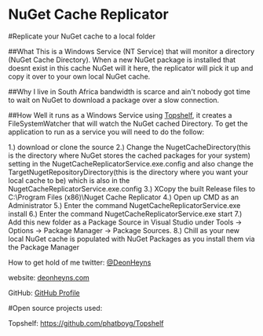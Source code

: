 NuGet Cache Replicator
======================
#Replicate your NuGet cache to a local folder

##What
This is a Windows Service (NT Service) that will monitor a directory (NuGet Cache Directory).
When a new NuGet package is installed that doesnt exist in this cache NuGet will it here,
the replicator will pick it up and copy it over to your own local NuGet cache.

##Why
I live in South Africa bandwidth is scarce and ain't nobody got time to wait on NuGet to download a 
package over a slow connection.

##How
Well it runs as a Windows Service using  [Topshelf](https://github.com/phatboyg/Topshelf), it creates
a FileSystemWatcher that will watch the NuGet cached Directory. To get the application to run as a service 
you will need to do the follow:

1.) download or clone the source
2.) Change the NugetCacheDirectory(this is the directory where NuGet stores the cached packages for your system) setting in the NugetCacheReplicatorService.exe.config and also change the TargetNugetRepositoryDirectory(this is the directory where you want your local cache to be) which is also in the NugetCacheReplicatorService.exe.config
3.) XCopy the built Release files to C:\Program Files (x86)\Nuget Cache Replicator
4.) Open up CMD as an Administrator
5.) Enter the command NugetCacheReplicatorService.exe install
6.) Enter the command NugetCacheReplicatorService.exe start
7.) Add this new folder as a Package Source in Visual Studio under Tools -> Options -> Package Manager -> Package Sources.
8.) Chill as your new local NuGet cache is populated with NuGet Packages as you install them via the Package Manager

How to get hold of me
twitter: [@DeonHeyns](https://twitter.com/deonheyns)

website: [deonheyns.com](http://deonheyns.com/contact)

GitHub: [GitHub Profile](https://github.com/deonheyns)

#Open source projects used:

Topshelf: https://github.com/phatboyg/Topshelf